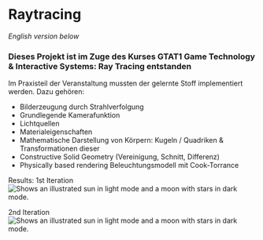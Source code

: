 # Raytracing
_English version below_

### Dieses Projekt ist im Zuge des Kurses GTAT1 Game Technology & Interactive Systems: Ray Tracing entstanden

Im Praxisteil der Veranstaltung mussten der gelernte Stoff implementiert werden.
Dazu gehören:
- Bilderzeugung durch Strahlverfolgung
- Grundlegende Kamerafunktion
- Lichtquellen
- Materialeigenschaften
- Mathematische Darstellung von Körpern: Kugeln / Quadriken & Transformationen dieser
- Constructive Solid Geometry (Vereinigung, Schnitt, Differenz)
- Physically based rendering Beleuchtungsmodell mit Cook-Torrance

Results:
1st Iteration
<picture>
  <source srcset="https://github.com/boTimPact/Raytracing/blob/master/Raytracing_Ue1.png?raw=true">
  <img alt="Shows an illustrated sun in light mode and a moon with stars in dark mode." src="https://user-images.githubusercontent.com/25423296/163456779-a8556205-d0a5-45e2-ac17-42d089e3c3f8.png">
</picture>


2nd Iteration
<picture>
  <source srcset="https://github.com/boTimPact/Raytracing/blob/master/Raytracing_Ue2.png?raw=true">
  <img alt="Shows an illustrated sun in light mode and a moon with stars in dark mode." src="https://user-images.githubusercontent.com/25423296/163456779-a8556205-d0a5-45e2-ac17-42d089e3c3f8.png">
</picture>
